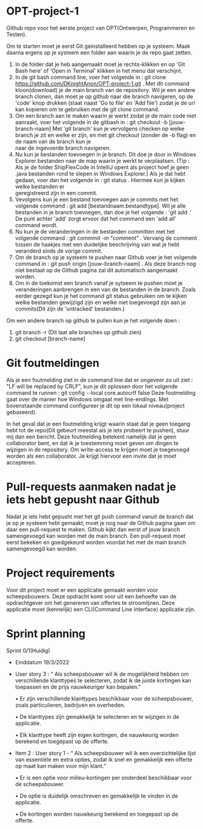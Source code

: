 # OPT-project-1
Github repo voor het eerste project van OPT(Ontwerpen, Programmeren en Testen).

Om te starten moet je eerst Git geinstalleerd hebben op je systeem. Maak daarna ergens op je systeem een folder aan waarin je de repo gaat zetten.
  1. In de folder dat je heb aangemaakt moet je rechts-klikken en op 'Git Bash here' of 'Open in Terminal' klikken in het menu dat verschijnt.
  2. In de git bash command line, voer het volgende in : git clone https://github.com/DKnightAnon/OPT-project-1.git . Met dit command kloon(download) je de main branch van de repository. Wil je een andere branch clonen, dan moet je op github naar die branch navigeren, op de 'code' knop drukken (staat naast 'Go to file' en 'Add file') zodat je de url kan kopieren om te gebruiken met de git clone command.
  3. Om een branch aan te maken waarin je werkt zodat je de main code niet aanraakt, voer het volgende in de gitbash in : git checkout -b [jouw-branch-naam]
          Met 'git branch' kun je vervolgens checken op welke branch je zit en welke er zijn, en met git checkout (zonder de -b flag) en de naam van de branch kun je     
          naar de ingevoerde branch navigeren.
  4. Nu kun je bestanden toevoegen in je branch. Dit doe je door in Windows Explorer bestanden naar de map waarin je werkt te verplaatsen. (Tip : Als je de folder ShipFlexCode in IntelliJ opent als project hoef je geen .java bestanden rond te slepen in Windows Explorer.) Als je dat hebt gedaan, voer dan het volgende in : git status . Hiermee kun je kijken welke bestanden er  
     geregistreerd zijn in een commit.
  5. Vevolgens kun je een bestand toevoegen aan je commits met het volgende command : git add [bestandnaam.bestandtype]. Wil je alle bestanden in je branch toevoegen, 
     dan doe je het volgende : 'git add .' De punt achter 'add' zorgt ervoor dat het command een 'add all' command wordt.
  6. Nu kun je de veranderingen in de bestanden committen met het volgende command : git commmit -m "comment" . Vervang de comment tussen de haakjes met een duidelijke 
     beschrijving van wat je hebt veranderd sinds de vorige commit.
  7. Om de branch op je systeem te pushen naar Github voer je het volgende command in : git push origin [jouw-branch-naam] . Als deze branch nog niet bestaat op de 
     Github pagina zal dit automatisch aangemaakt worden. 
  8. Om in de toekomst een branch vanaf je sytseem te pushen moet je veranderingen aanbrengen in een van de bestanden in de branch. Zoals eerder gezegd kun je het command git status gebruiken om te kijken welke bestanden gewijzigd zijn en welke niet toegevoegd zijn aan je commits(Dit zijn de 'untracked' bestanden.)

Om een andere branch op github te pullen kun je het volgende doen : 
  1. git branch -r (Dit laat alle branches op github zien)
  2. git checkout [branch-name]
  
  
# Git foutmeldingen

Als je een foutmelding ziet in de command line dat er ongeveer zo uit ziet : "LF will be replaced by CRLF", kun je dit oplossen door het volgende command te runnen : git config --local core.autocrlf false
Deze foutmelding gaat over de manier hoe Windows omgaat met line-endings. Met bovenstaande command configureer je dit op een lokaal niveau(project gebaseerd). 

In het geval dat je een foutmelding krijgt waarin staat dat je geen toegang hebt tot de repo(Dit gebeurt meestal als je iets probeert te pushen), stuur mij dan een bericht. Deze foutmelding betekent namelijk dat je geen collaborator bent, en dat ik je toestemming moet geven om dingen te wijzigen in de repository. Om write-access te krijgen moet je toegevoegd worden als een collaborator. Je krijgt hiervoor een invite dat je moet accepteren.

  
# Pull-requests aanmaken nadat je iets hebt gepusht naar Github

Nadat je iets hebt gepusht met het git push command vanuit de branch dat je op je systeem hebt gemaakt, moet je nog naar de Github pagina gaan om daar een pull-request te maken. Github kijkt dan eerst of jouw branch samengevoegd kan worden met de main branch. Een pull-request moet eerst bekeken en goedgekeurd worden voordat het met de main branch samengevoegd kan worden. 

# Project requirements

Voor dit project moet er een applicatie gemaakt worden voor scheepsbouwers. Deze opdracht komt voor uit een behoefte van de opdrachtgever om het genereren van offertes te stroomlijnen. Deze applicatie moet (kennelijk) een CLI(Command Line Interface) applicatie zijn.

# Sprint planning

Sprint 0/1(Huidig)
  - Einddatum 19/3/2022
  - User story 3 : “ Als scheepsbouwer wil ik de mogelijkheid hebben om verschillende klanttypes te selecteren, zodat ik de juiste kortingen kan toepassen en de prijs nauwkeuriger kan bepalen.”

    • Er zijn verschillende klanttypes beschikbaar voor de scheepsbouwer, zoals particulieren, bedrijven en overheden.


    • De klanttypes zijn gemakkelijk te selecteren en te wijzigen in de applicatie.


    • Elk klanttype heeft zijn eigen kortingen, die nauwkeurig worden berekend en toegepast op de offerte.


  - Item 2 : User story 1 - “ Als scheepsbouwer wil ik een overzichtelijke lijst van essentiële en extra opties, zodat ik snel en gemakkelijk een offerte op maat kan maken voor mijn klant.” 
  
    • Er is een optie voor milieu-kortingen per onderdeel beschikbaar voor de scheepsbouwer.
    
    • De optie is duidelijk omschreven en gemakkelijk te vinden in de applicatie.
    
    • De kortingen worden nauwkeurig berekend en toegepast op de offerte. 
    
